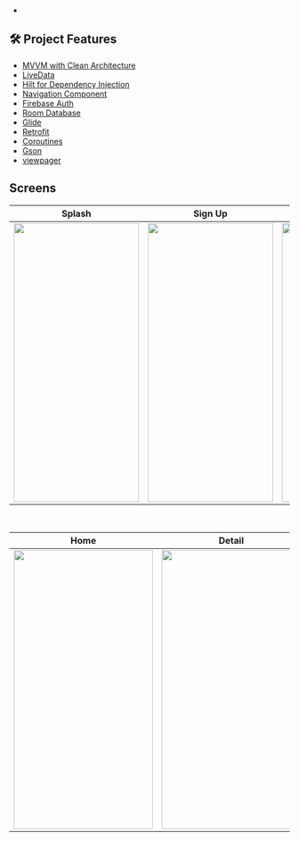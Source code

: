  -
 ## 🛠 Project Features
 
- [MVVM with Clean Architecture](https://www.toptal.com/android/android-apps-mvvm-with-clean-architecture)
- [LiveData](https://developer.android.com/topic/libraries/architecture/livedata)
- [Hilt for Dependency Injection](https://developer.android.com/training/dependency-injection/hilt-android)
- [Navigation Component](https://developer.android.com/guide/navigation/navigation-getting-started)
- [Firebase Auth](https://firebase.google.com/docs/auth)
- [Room Database](https://developer.android.com/training/data-storage/room)
- [Glide](https://github.com/bumptech/glide)
- [Retrofit](https://square.github.io/retrofit)
- [Coroutines](https://developer.android.com/kotlin/coroutines)
- [Gson](https://github.com/google/gson)
- [viewpager](https://developer.android.com/guide/navigation/navigation-swipe-view) 


## Screens
| Splash | Sign Up | Sign In |
| ------ | ---- | ------ |
|<img src="https://user-images.githubusercontent.com/88515816/195929551-03137616-c871-4436-9a43-a1f906b85dae.mp4" width="225" height="500"/>|<img src="https://user-images.githubusercontent.com/88515816/195928782-27136603-df53-404f-8ea7-4750eeba141d.jpg" width="225" height="500"/>|<img src="https://user-images.githubusercontent.com/88515816/195928807-9b4fbb8d-8156-4078-8f5b-c1187fb0d9de.jpg" width="225" height="500"/>|

</br>

| Home | Detail |  Favorite |
| ----- | ------------ | ------------ |
|<img src="https://user-images.githubusercontent.com/88515816/176203172-6e667229-31be-4fd2-9eb4-c7a78bbb8d57.jpg" width="250" height="500"/>|<img src="https://user-images.githubusercontent.com/88515816/176203189-fcc75e79-da50-4250-9ae4-37f40d2f958e.jpg" width="250" height="500"/>|<img src="https://user-images.githubusercontent.com/88515816/176203200-351f1bad-8d6e-49e6-b339-513269012008.jpg" width="250" height="500"/>|

